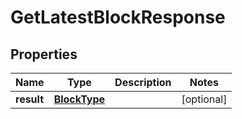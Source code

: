 
# GetLatestBlockResponse

## Properties
Name | Type | Description | Notes
------------ | ------------- | ------------- | -------------
**result** | [**BlockType**](BlockType.md) |  |  [optional]



